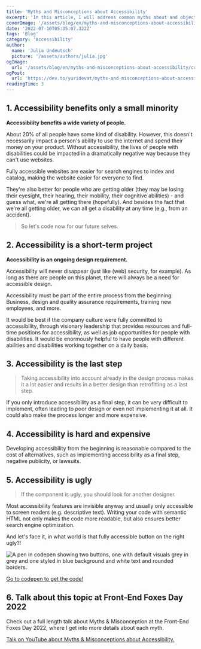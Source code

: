 ```yaml
---
title: 'Myths and Misconceptions about Accessibility'
excerpt: 'In this article, I will address common myths about and objections to accessibility by presenting evidence and examples that debunk them and support reasons for accessibility....'
coverImage: '/assets/blog/en/myths-and-misconceptions-about-accessibility/cover.png'
date: '2022-07-10T05:35:07.322Z'
tags: 'Blog'
category: 'Accessibility'
author:
  name: 'Julia Undeutsch'
  picture: '/assets/authors/julia.jpg'
ogImage:
  url: '/assets/blog/en/myths-and-misconceptions-about-accessibility/cover.png'
ogPost:
  url: 'https://dev.to/yuridevat/myths-and-misconceptions-about-accessibility-48ab'
readingTime: 3
---
```


## 1. Accessibility benefits only a small minority

**Accessibility benefits a wide variety of people.**

About 20% of all people have some kind of disability. However, this doesn't necessarily impact a person's ability to use the internet and spend their money on your product.
Without accessibility, the lives of people with disabilities could be impacted in a dramatically negative way because they can't use websites.

Fully accessible websites are easier for search engines to index and catalog, making the website easier for everyone to find.

They're also better for people who are getting older (they may be losing their eyesight, their hearing, their mobility, their cognitive abilities) - and guess what, we're all getting there (hopefully). And besides the fact that we're all getting older, we can all get a disability at any time (e.g., from an accident).

> So let's code now for our future selves.

## 2. Accessibility is a short-term project

**Accessibility is an ongoing design requirement.**

Accessibility will never disappear (just like (web) security, for example). As long as there are people on this planet, there will always be a need for accessible design.

Accessibility must be part of the entire process from the beginning: Business, design and quality assurance requirements, training new employees, and more.

It would be best if the company culture were fully committed to accessibility, through visionary leadership that provides resources and full-time positions for accessibility, as well as job opportunities for people with disabilities.
It would be enormously helpful to have people with different abilities and disabilities working together on a daily basis.

## 3. Accessibility is the last step

> Taking accessibility into account already in the design process makes it a lot easier and results in a better design than retrofitting as a last step.

If you only introduce accessibility as a final step, it can be very difficult to implement, often leading to poor design or even not implementing it at all. It could also make the process longer and more expensive.

## 4. Accessibility is hard and expensive

Developing accessibility from the beginning is reasonable compared to the cost of alternatives, such as implementing accessibility as a final step, negative publicity, or lawsuits.

## 5. Accessibility is ugly

> If the component is ugly, you should look for another designer.

Most accessibility features are invisible anyway and usually only accessible to screen readers (e.g. descriptive text). Writing your code with semantic HTML not only makes the code more readable, but also ensures better search engine optimization.

And let's face it, in what world is that fully accessible button on the right ugly?!

![A pen in codepen showing two buttons, one with default visuals grey in grey and one styled in blue background and white text and rounded borders.](/assets/blog/myths-and-misconceptions-about-accessibility/image-1.png)

[Go to codepen to get the code!](https://codepen.io/YuriDevAT/pen/eYMzpgw)

## 6. Talk about this topic at Front-End Foxes Day 2022

Check out a full length talk about Myths & Misconception at the Front-End Foxes Day 2022, where I get into more details about each myth.

[Talk on YouTube about Myths & Misconceptions about Accessibility.](https://www.youtube.com/watch?v=9goOuRJMEHY)
